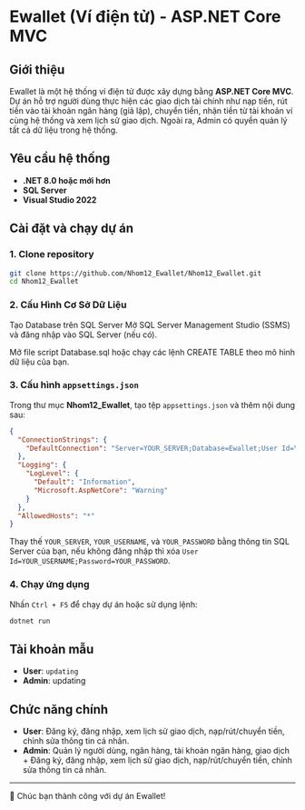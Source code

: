 # Ewallet (Ví điện tử) - ASP.NET Core MVC

## Giới thiệu
Ewallet là một hệ thống ví điện tử được xây dựng bằng **ASP.NET Core MVC**. Dự án hỗ trợ người dùng thực hiện các giao dịch tài chính như nạp tiền, rút tiền vào tài khoản ngân hàng (giả lập), chuyển tiền, nhận tiền từ tài khoản ví cùng hệ thống và xem lịch sử giao dịch. Ngoài ra, Admin có quyền quản lý tất cả dữ liệu trong hệ thống.

## Yêu cầu hệ thống
- **.NET 8.0 hoặc mới hơn**
- **SQL Server**
- **Visual Studio 2022**

## Cài đặt và chạy dự án
### 1. Clone repository
```sh
git clone https://github.com/Nhom12_Ewallet/Nhom12_Ewallet.git
cd Nhom12_Ewallet
```
### 2. Cấu Hình Cơ Sở Dữ Liệu
Tạo Database trên SQL Server
Mở SQL Server Management Studio (SSMS) và đăng nhập vào SQL Server (nếu có).

Mở file script Database.sql hoặc chạy các lệnh CREATE TABLE theo mô hình dữ liệu của bạn.

### 3. Cấu hình `appsettings.json`
Trong thư mục **Nhom12_Ewallet**, tạo tệp `appsettings.json` và thêm nội dung sau:
```json
{
  "ConnectionStrings": {
    "DefaultConnection": "Server=YOUR_SERVER;Database=Ewallet;User Id=YOUR_USERNAME;Password=YOUR_PASSWORD;Trusted_Connection=True;MultipleActiveResultSets=true"
  },
  "Logging": {
    "LogLevel": {
      "Default": "Information",
      "Microsoft.AspNetCore": "Warning"
    }
  },
  "AllowedHosts": "*"
}
```
Thay thế `YOUR_SERVER`, `YOUR_USERNAME`, và `YOUR_PASSWORD` bằng thông tin SQL Server của bạn, nếu không đăng nhập thì xóa `User Id=YOUR_USERNAME;Password=YOUR_PASSWORD`.

### 4. Chạy ứng dụng
Nhấn `Ctrl + F5` để chạy dự án hoặc sử dụng lệnh:
```sh
dotnet run
```

## Tài khoản mẫu
- **User**: `updating`
- **Admin**: updating

## Chức năng chính
- **User**: Đăng ký, đăng nhập, xem lịch sử giao dịch, nạp/rút/chuyển tiền, chỉnh sửa thông tin cá nhân.
- **Admin**: Quản lý người dùng, ngân hàng, tài khoản ngân hàng, giao dịch + Đăng ký, đăng nhập, xem lịch sử giao dịch, nạp/rút/chuyển tiền, chỉnh sửa thông tin cá nhân.

---
🚀 Chúc bạn thành công với dự án Ewallet!

